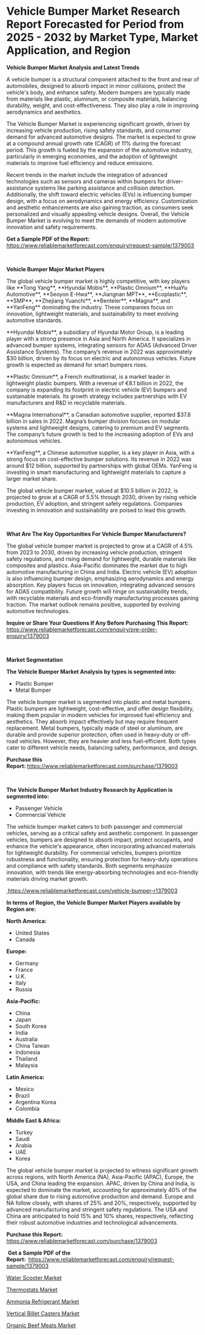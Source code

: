 <p><h1>Vehicle Bumper Market Research Report Forecasted for Period from 2025 -  2032 by Market Type, Market Application, and Region</h1></p><p><strong>Vehicle Bumper Market Analysis and Latest Trends</strong></p>
<p><p>A vehicle bumper is a structural component attached to the front and rear of automobiles, designed to absorb impact in minor collisions, protect the vehicle's body, and enhance safety. Modern bumpers are typically made from materials like plastic, aluminum, or composite materials, balancing durability, weight, and cost-effectiveness. They also play a role in improving aerodynamics and aesthetics.</p><p>The Vehicle Bumper Market is experiencing significant growth, driven by increasing vehicle production, rising safety standards, and consumer demand for advanced automotive designs. The market is expected to grow at a compound annual growth rate (CAGR) of 11% during the forecast period. This growth is fueled by the expansion of the automotive industry, particularly in emerging economies, and the adoption of lightweight materials to improve fuel efficiency and reduce emissions.</p><p>Recent trends in the market include the integration of advanced technologies such as sensors and cameras within bumpers for driver-assistance systems like parking assistance and collision detection. Additionally, the shift toward electric vehicles (EVs) is influencing bumper design, with a focus on aerodynamics and energy efficiency. Customization and aesthetic enhancements are also gaining traction, as consumers seek personalized and visually appealing vehicle designs. Overall, the Vehicle Bumper Market is evolving to meet the demands of modern automotive innovation and safety requirements.</p></p>
<p><strong>Get a Sample PDF of the Report:&nbsp;</strong> <a href="https://www.reliablemarketforecast.com/enquiry/request-sample/1379003?utm_campaign=1875&utm_medium=2&utm_source=Github&utm_content=ia&utm_term=21012025&utm_id=vehicle-bumper">https://www.reliablemarketforecast.com/enquiry/request-sample/1379003</a></p>
<p>&nbsp;</p>
<p><strong>Vehicle Bumper Major Market Players</strong></p>
<p><p>The global vehicle bumper market is highly competitive, with key players like **Tong Yang**, **Hyundai Mobis**, **Plastic Omnium**, **HuaYu Automotive**, **Seoyon E-Hwa**, **Jiangnan MPT**, **Ecoplastic**, **SMP**, **Zhejiang Yuanchi**, **Benteler**, **Magna**, and **YanFeng** dominating the industry. These companies focus on innovation, lightweight materials, and sustainability to meet evolving automotive standards.</p><p>**Hyundai Mobis**, a subsidiary of Hyundai Motor Group, is a leading player with a strong presence in Asia and North America. It specializes in advanced bumper systems, integrating sensors for ADAS (Advanced Driver Assistance Systems). The company’s revenue in 2022 was approximately $30 billion, driven by its focus on electric and autonomous vehicles. Future growth is expected as demand for smart bumpers rises.</p><p>**Plastic Omnium**, a French multinational, is a market leader in lightweight plastic bumpers. With a revenue of €8.1 billion in 2022, the company is expanding its footprint in electric vehicle (EV) bumpers and sustainable materials. Its growth strategy includes partnerships with EV manufacturers and R&D in recyclable materials.</p><p>**Magna International**, a Canadian automotive supplier, reported $37.8 billion in sales in 2022. Magna’s bumper division focuses on modular systems and lightweight designs, catering to premium and EV segments. The company’s future growth is tied to the increasing adoption of EVs and autonomous vehicles.</p><p>**YanFeng**, a Chinese automotive supplier, is a key player in Asia, with a strong focus on cost-effective bumper solutions. Its revenue in 2022 was around $12 billion, supported by partnerships with global OEMs. YanFeng is investing in smart manufacturing and lightweight materials to capture a larger market share.</p><p>The global vehicle bumper market, valued at $10.5 billion in 2022, is projected to grow at a CAGR of 5.5% through 2030, driven by rising vehicle production, EV adoption, and stringent safety regulations. Companies investing in innovation and sustainability are poised to lead this growth.</p></p>
<p>&nbsp;</p>
<p><strong>What Are The Key Opportunities For Vehicle Bumper Manufacturers?</strong></p>
<p><p>The global vehicle bumper market is projected to grow at a CAGR of 4.5% from 2023 to 2030, driven by increasing vehicle production, stringent safety regulations, and rising demand for lightweight, durable materials like composites and plastics. Asia-Pacific dominates the market due to high automotive manufacturing in China and India. Electric vehicle (EV) adoption is also influencing bumper design, emphasizing aerodynamics and energy absorption. Key players focus on innovation, integrating advanced sensors for ADAS compatibility. Future growth will hinge on sustainability trends, with recyclable materials and eco-friendly manufacturing processes gaining traction. The market outlook remains positive, supported by evolving automotive technologies.</p></p>
<p><strong>Inquire or Share Your Questions If Any Before Purchasing This Report:</strong> <a href="https://www.reliablemarketforecast.com/enquiry/pre-order-enquiry/1379003?utm_campaign=1875&utm_medium=2&utm_source=Github&utm_content=ia&utm_term=21012025&utm_id=vehicle-bumper">https://www.reliablemarketforecast.com/enquiry/pre-order-enquiry/1379003</a></p>
<p>&nbsp;</p>
<p><strong>Market Segmentation</strong></p>
<p><strong>The Vehicle Bumper Market Analysis by types is segmented into:</strong></p>
<p><ul><li>Plastic Bumper</li><li>Metal Bumper</li></ul></p>
<p><p>The vehicle bumper market is segmented into plastic and metal bumpers. Plastic bumpers are lightweight, cost-effective, and offer design flexibility, making them popular in modern vehicles for improved fuel efficiency and aesthetics. They absorb impact effectively but may require frequent replacement. Metal bumpers, typically made of steel or aluminum, are durable and provide superior protection, often used in heavy-duty or off-road vehicles. However, they are heavier and less fuel-efficient. Both types cater to different vehicle needs, balancing safety, performance, and design.</p></p>
<p><strong>Purchase this Report:&nbsp;</strong><a href="https://www.reliablemarketforecast.com/purchase/1379003?utm_campaign=1875&utm_medium=2&utm_source=Github&utm_content=ia&utm_term=21012025&utm_id=vehicle-bumper">https://www.reliablemarketforecast.com/purchase/1379003</a></p>
<p>&nbsp;</p>
<p><strong>The Vehicle Bumper Market Industry Research by Application is segmented into:</strong></p>
<p><ul><li>Passenger Vehicle</li><li>Commercial Vehicle</li></ul></p>
<p><p>The vehicle bumper market caters to both passenger and commercial vehicles, serving as a critical safety and aesthetic component. In passenger vehicles, bumpers are designed to absorb impact, protect occupants, and enhance the vehicle's appearance, often incorporating advanced materials for lightweight durability. For commercial vehicles, bumpers prioritize robustness and functionality, ensuring protection for heavy-duty operations and compliance with safety standards. Both segments emphasize innovation, with trends like energy-absorbing technologies and eco-friendly materials driving market growth.</p></p>
<p><a href="https://www.reliablemarketforecast.com/vehicle-bumper-r1379003?utm_campaign=1875&utm_medium=2&utm_source=Github&utm_content=ia&utm_term=21012025&utm_id=vehicle-bumper">&nbsp;https://www.reliablemarketforecast.com/vehicle-bumper-r1379003</a></p>
<p><strong>In terms of Region, the Vehicle Bumper Market Players available by Region are:</strong></p>
<p>
    <p> <strong> North America: </strong>
        <ul>
            <li>United States</li>
            <li>Canada</li>
        </ul>
        </p> 
    <p> <strong> Europe: </strong>
        <ul>
            <li>Germany</li>
            <li>France</li>
            <li>U.K.</li>
            <li>Italy</li>
            <li>Russia</li>
        </ul>
        </p> 
    <p> <strong> Asia-Pacific: </strong>
        <ul>
            <li>China</li>
            <li>Japan</li>
            <li>South Korea</li>
            <li>India</li>
            <li>Australia</li>
            <li>China Taiwan</li>
            <li>Indonesia</li>
            <li>Thailand</li>
            <li>Malaysia</li>
        </ul>
        </p> 
    <p> <strong> Latin America: </strong>
        <ul>
            <li>Mexico</li>
            <li>Brazil</li>
            <li>Argentina Korea</li>
            <li>Colombia</li>
        </ul>
        </p> 
    <p> <strong> Middle East & Africa: </strong>
        <ul>
            <li>Turkey</li>
            <li>Saudi</li>
            <li>Arabia</li>
            <li>UAE</li>
            <li>Korea</li>
        </ul>
    </p>
    </p>
<p><p>The global vehicle bumper market is projected to witness significant growth across regions, with North America (NA), Asia-Pacific (APAC), Europe, the USA, and China leading the expansion. APAC, driven by China and India, is expected to dominate the market, accounting for approximately 40% of the global share due to rising automotive production and demand. Europe and NA follow closely, with shares of 25% and 20%, respectively, supported by advanced manufacturing and stringent safety regulations. The USA and China are anticipated to hold 15% and 10% shares, respectively, reflecting their robust automotive industries and technological advancements.</p></p>
<p><strong>Purchase this Report: </strong><a href="https://www.reliablemarketforecast.com/purchase/1379003?utm_campaign=1875&utm_medium=2&utm_source=Github&utm_content=ia&utm_term=21012025&utm_id=vehicle-bumper">https://www.reliablemarketforecast.com/purchase/1379003</a></p>
<p>&nbsp;<strong>Get a Sample PDF of the Report:&nbsp;&nbsp;</strong><a href="https://www.reliablemarketforecast.com/enquiry/request-sample/1379003?utm_campaign=1875&utm_medium=2&utm_source=Github&utm_content=ia&utm_term=21012025&utm_id=vehicle-bumper">https://www.reliablemarketforecast.com/enquiry/request-sample/1379003</a></p>
<p><strong></strong></p>
<p><p><a href="https://github.com/raffadongraffadong/Market-Research-Report-List-1/blob/main/water-scooter-market.md?utm_campaign=1875&utm_medium=2&utm_source=Github&utm_content=ia&utm_term=21012025&utm_id=vehicle-bumper">Water Scooter Market</a></p><p><a href="https://www.linkedin.com/pulse/comprehensive-analysis-thermostats-market-size-share-revenue-kamac?utm_campaign=1875&utm_medium=2&utm_source=Github&utm_content=ia&utm_term=21012025&utm_id=vehicle-bumper">Thermostats Market</a></p><p><a href="https://www.linkedin.com/pulse/forecasting-ammonia-refrigerant-market-success-key-factors-128-oxvcf?utm_campaign=1875&utm_medium=2&utm_source=Github&utm_content=ia&utm_term=21012025&utm_id=vehicle-bumper">Ammonia Refrigerant Market</a></p><p><a href="https://www.linkedin.com/pulse/vertical-billet-casters-market-size-share-trends-analysis-rni0f?utm_campaign=1875&utm_medium=2&utm_source=Github&utm_content=ia&utm_term=21012025&utm_id=vehicle-bumper">Vertical Billet Casters Market</a></p><p><a href="https://www.linkedin.com/pulse/understanding-global-organic-beef-meats-marketsgrowth-potential-bxode?utm_campaign=1875&utm_medium=2&utm_source=Github&utm_content=ia&utm_term=21012025&utm_id=vehicle-bumper">Organic Beef Meats Market</a></p></p>